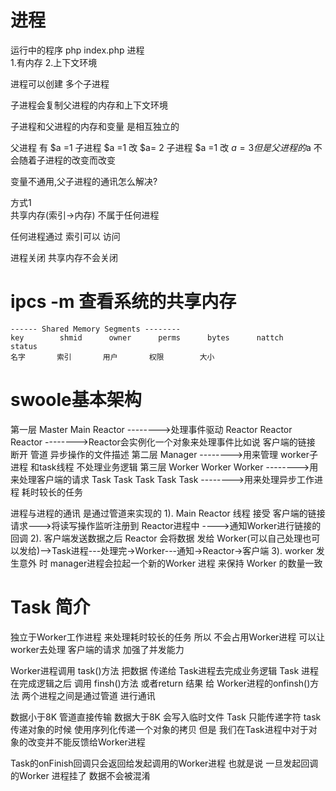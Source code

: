 # 进程
运行中的程序
php index.php 
进程    
1.有内存 
2.上下文环境

进程可以创建 多个子进程

子进程会复制父进程的内存和上下文环境

子进程和父进程的内存和变量  是相互独立的

父进程 有 $a =1
子进程 $a =1 改 $a= 2
子进程 $a =1 改 $a= 3
但是父进程的$a 不会随着子进程的改变而改变

变量不通用,父子进程的通讯怎么解决?  

方式1  
共享内存(索引->内存)
不属于任何进程 

任何进程通过 索引可以 访问

进程关闭 共享内存不会关闭

# ipcs -m 查看系统的共享内存

```
------ Shared Memory Segments --------
key        shmid      owner      perms      bytes      nattch     status 
名字       索引       用户       权限        大小
```

# swoole基本架构
第一层
Master   Main Reactor         -------->处理事件驱动
   Reactor Reactor Reactor    -------->Reactor会实例化一个对象来处理事件比如说 客户端的链接 断开 管道 异步操作的文件描述
第二层
Manager                       -------->用来管理 worker子进程 和task线程  不处理业务逻辑
第三层
Worker Worker Worker          -------->用来处理客户端的请求
Task  Task Task Task Task     -------->用来处理异步工作进程 耗时较长的任务

进程与进程的通讯 是通过管道来实现的
1). Main Reactor 线程 接受 客户端的链接请求--->将读写操作监听注册到 Reactor进程中 ---->通知Worker进行链接的回调
2). 客户端发送数据之后 Reactor 会将数据 发给 Worker(可以自己处理也可以发给)-->Task进程---处理完->Worker---通知->Reactor->客户端
3). worker 发生意外 时  manager进程会拉起一个新的Worker 进程 来保持 Worker 的数量一致


# Task 简介
独立于Worker工作进程  来处理耗时较长的任务 
所以 不会占用Worker进程 可以让worker去处理 客户端的请求  加强了并发能力

Worker进程调用 task()方法 把数据 传递给 Task进程去完成业务逻辑 Task 进程在完成逻辑之后
调用 finsh()方法 或者return 结果 给 Worker进程的onfinsh()方法
两个进程之间是通过管道 进行通讯

数据小于8K 管道直接传输
数据大于8K 会写入临时文件
Task 只能传递字符
task传递对象的时候 使用序列化传递一个对象的拷贝
但是 我们在Task进程中对于对象的改变并不能反馈给Worker进程

Task的onFinish回调只会返回给发起调用的Worker进程 也就是说 一旦发起回调的Worker 进程挂了  数据不会被混淆
